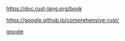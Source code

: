 https://doc.rust-lang.org/book

https://google.github.io/comprehensive-rust/

[google](https://security.googleblog.com/2023/09/scaling-rust-adoption-through-training.html?m=1)
